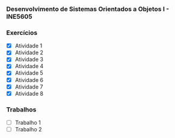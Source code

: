### Desenvolvimento de Sistemas Orientados a Objetos I - INE5605

### Exercícios
- [x] Atividade 1
- [x] Atividade 2
- [x] Atividade 3
- [x] Atividade 4
- [x] Atividade 5
- [x] Atividade 6
- [x] Atividade 7
- [x] Atividade 8

### Trabalhos
- [ ] Trabalho 1
- [ ] Trabalho 2